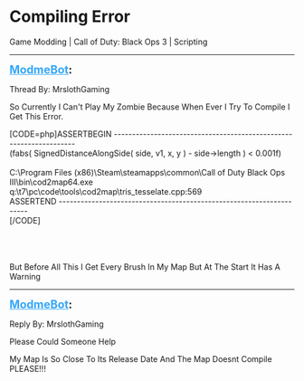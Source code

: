 # Compiling Error
Game Modding | Call of Duty: Black Ops 3 | Scripting

---
<strong style="font-size: 1.4em;"><span style="text-decoration: underline;text-decoration-color: #34a7f9;"><span style="color:#34a7f9;">ModmeBot</span></span>:</strong>

<p>Thread By: MrslothGaming<br /><p style="text-align:left;">So Currently I Can&#39;t Play My Zombie Because When Ever I Try To Compile I Get This Error.</p><p style="text-align:left;"></p>[CODE=php]ASSERTBEGIN -------------------------------------------------------------------<br />(fabs( SignedDistanceAlongSide( side, v1, x, y ) - side-&gt;length ) &lt; 0.001f)<br /><br />C:\Program Files (x86)\Steam\steamapps\common\Call of Duty Black Ops III\bin\cod2map64.exe<br />q:\t7\pc\code\tools\cod2map\tris_tesselate.cpp:569<br />ASSERTEND ---------------------------------------------------------------------<br />[/CODE]<br /><br /><br /><br /><p style="text-align:left;"></p><p style="text-align:left;"></p><p style="text-align:left;">But Before All This I Get Every Brush In My Map But At The Start It Has A Warning</p></p>

---
<strong style="font-size: 1.4em;"><span style="text-decoration: underline;text-decoration-color: #34a7f9;"><span style="color:#34a7f9;">ModmeBot</span></span>:</strong>

<p>Reply By: MrslothGaming<br /><p style="text-align:left;">Please Could Someone Help</p><p style="text-align:left;">My Map Is So Close To Its Release Date And The Map Doesnt Compile PLEASE!!!</p></p>
